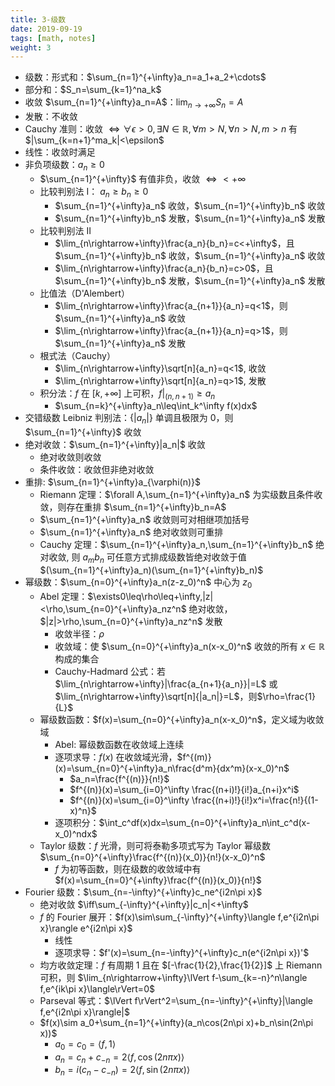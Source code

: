 ```yaml
---
title: 3-级数
date: 2019-09-19
tags: [math, notes]
weight: 3
---
```


* 级数：形式和：$\sum_{n=1}^{+\infty}a_n=a_1+a_2+\cdots$
* 部分和：$S_n=\sum_{k=1}^na_k$
* 收敛 $\sum_{n=1}^{+\infty}a_n=A$：$\lim_{n\rightarrow+\infty}S_n=A$
* 发散：不收敛
* Cauchy 准则：收敛 $\iff\forall\epsilon>0,\exists N\in\mathbb{R},\forall m>N,\forall n>N,m>n$ 有 $|\sum_{k=n+1}^ma_k|<\epsilon$
* 线性：收敛时满足
* 非负项级数：$a_n\geq 0$
  * $\sum_{n=1}^{+\infty}$ 有值非负，收敛 $\iff<+\infty$
  * 比较判别法 I： $a_n\geq b_n\geq 0$
    * $\sum_{n=1}^{+\infty}a_n$ 收敛，$\sum_{n=1}^{+\infty}b_n$ 收敛
    * $\sum_{n=1}^{+\infty}b_n$ 发散，$\sum_{n=1}^{+\infty}a_n$ 发散
  * 比较判别法 II
    * $\lim_{n\rightarrow+\infty}\frac{a_n}{b_n}=c<+\infty$，且 $\sum_{n=1}^{+\infty}b_n$ 收敛，$\sum_{n=1}^{+\infty}a_n$ 收敛
    * $\lim_{n\rightarrow+\infty}\frac{a_n}{b_n}=c>0$，且 $\sum_{n=1}^{+\infty}b_n$ 发散，$\sum_{n=1}^{+\infty}a_n$ 发散
  * 比值法（D'Alembert）
    * $\lim_{n\rightarrow+\infty}\frac{a_{n+1}}{a_n}=q<1$，则 $\sum_{n=1}^{+\infty}a_n$ 收敛
    * $\lim_{n\rightarrow+\infty}\frac{a_{n+1}}{a_n}=q>1$，则 $\sum_{n=1}^{+\infty}a_n$ 发散
  * 根式法（Cauchy）
    * $\lim_{n\rightarrow+\infty}\sqrt[n]{a_n}=q<1$, 收敛
    * $\lim_{n\rightarrow+\infty}\sqrt[n]{a_n}=q>1$, 发散
  * 积分法：$f$ 在 $[k,+\infty]$ 上可积，$f|_{(n,n+1)}\geq a_n$
    * $\sum_{n=k}^{+\infty}a_n\leq\int_k^\infty f(x)dx$
* 交错级数 Leibniz 判别法：$\{|a_n|\}$ 单调且极限为 $0$，则 $\sum_{n=1}^{+\infty}$ 收敛
* 绝对收敛：$\sum_{n=1}^{+\infty}|a_n|$ 收敛
  * 绝对收敛则收敛
  * 条件收敛：收敛但非绝对收敛
* 重排: $\sum_{n=1}^{+\infty}a_{\varphi(n)}$
  * Riemann 定理：$\forall A,\sum_{n=1}^{+\infty}a_n$ 为实级数且条件收敛，则存在重排 $\sum_{n=1}^{+\infty}b_n=A$
  * $\sum_{n=1}^{+\infty}a_n$ 收敛则可对相继项加括号
  * $\sum_{n=1}^{+\infty}a_n$ 绝对收敛则可重排
  * Cauchy 定理：$\sum_{n=1}^{+\infty}a_n,\sum_{n=1}^{+\infty}b_n$ 绝对收敛, 则 $a_mb_n$ 可任意方式排成级数皆绝对收敛于值 $(\sum_{n=1}^{+\infty}a_n)(\sum_{n=1}^{+\infty}b_n)$
* 幂级数：$\sum_{n=0}^{+\infty}a_n(z-z_0)^n$ 中心为 $z_0$
  * Abel 定理：$\exists0\leq\rho\leq+\infty,|z|<\rho,\sum_{n=0}^{+\infty}a_nz^n$ 绝对收敛，$|z|>\rho,\sum_{n=0}^{+\infty}a_nz^n$ 发散
    * 收敛半径：$\rho$
    * 收敛域：使 $\sum_{n=0}^{+\infty}a_n(x-x_0)^n$ 收敛的所有 $x\in\mathbb{R}$ 构成的集合
    * Cauchy-Hadmard 公式：若 $\lim_{n\rightarrow+\infty}|\frac{a_{n+1}{a_n}}|=L$ 或 $\lim_{n\rightarrow+\infty}\sqrt[n]{|a_n|}=L$，则$\rho=\frac{1}{L}$
  * 幂级数函数：$f(x)=\sum_{n=0}^{+\infty}a_n(x-x_0)^n$，定义域为收敛域
    * Abel: 幂级数函数在收敛域上连续
    * 逐项求导：$f(x)$ 在收敛域光滑，$f^{(m)}(x)=\sum_{n=0}^{+\infty}a_n\frac{d^m}{dx^m}(x-x_0)^n$
      * $a_n=\frac{f^{(n)}}{n!}$
      * $f^{(n)}(x)=\sum_{i=0}^\infty \frac{(n+i)!}{i!}a_{n+i}x^i$
      * $f^{(n)}(x)=\sum_{i=0}^\infty \frac{(n+i)!}{i!}x^i=\frac{n!}{(1-x)^n}$
    * 逐项积分：$\int_c^df(x)dx=\sum_{n=0}^{+\infty}a_n\int_c^d(x-x_0)^ndx$
  * Taylor 级数：$f$ 光滑，则可将泰勒多项式写为 Taylor 幂级数 $\sum_{n=0}^{+\infty}\frac{f^{(n)}(x_0)}{n!}(x-x_0)^n$
    * $f$ 为初等函数，则在级数的收敛域中有 $f(x)=\sum_{n=0}^{+\infty}\frac{f^{(n)}(x_0)}{n!}$
* Fourier 级数：$\sum_{n=-\infty}^{+\infty}c_ne^{i2n\pi x}$
  * 绝对收敛 $\iff\sum_{-\infty}^{+\infty}|c_n|<+\infty$
  * $f$ 的 Fourier 展开：$f(x)\sim\sum_{-\infty}^{+\infty}\langle f,e^{i2n\pi x}\rangle e^{i2n\pi x}$
    * 线性
    * 逐项求导：$f'(x)=\sum_{n=-\infty}^{+\infty}c_n(e^{i2n\pi x})'$
  * 均方收敛定理：$f$ 有周期 $1$ 且在 $[-\frac{1}{2},\frac{1}{2}]$ 上 Riemann 可积，则 $\lim_{n\rightarrow+\infty}\lVert f-\sum_{k=-n}^n\langle f,e^{ik\pi x}\langle\rVert=0$
  * Parseval 等式：$\lVert f\rVert^2=\sum_{n=-\infty}^{+\infty}|\langle f,e^{i2n\pi x}\rangle|$
  * $f(x)\sim a_0+\sum_{n=1}^{+\infty}(a_n\cos(2n\pi x)+b_n\sin(2n\pi x))$
    * $a_0=c_0=\langle f,1\rangle$
    * $a_n=c_n+c_{-n}=2\langle f,\cos(2n\pi x)\rangle$
    * $b_n=i(c_n-c_{-n})=2\langle f,\sin(2n\pi x)\rangle$
